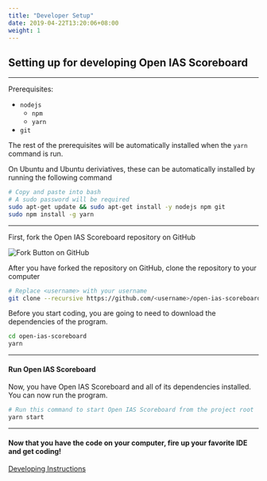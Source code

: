 ```yaml
---
title: "Developer Setup"
date: 2019-04-22T13:20:06+08:00
weight: 1
---
```


## Setting up for developing Open IAS Scoreboard
---
Prerequisites:

- `nodejs`
    - `npm`
    - `yarn`
- `git`

The rest of the prerequisites will be automatically installed when the `yarn` command is run.

On Ubuntu and Ubuntu deriviatives, these can be automatically installed by running the following command
```bash
# Copy and paste into bash
# A sudo password will be required
sudo apt-get update && sudo apt-get install -y nodejs npm git
sudo npm install -g yarn
```
---

First, fork the Open IAS Scoreboard repository on GitHub

![Fork Button on GitHub](/img/github-fork.png)

After you have forked the repository on GitHub, clone the repository to your computer
```bash
# Replace <username> with your username
git clone --recursive https://github.com/<username>/open-ias-scoreboard.git
```

Before you start coding, you are going to need to download the dependencies of the program.
```bash
cd open-ias-scoreboard
yarn
```

---

#### Run Open IAS Scoreboard

Now, you have Open IAS Scoreboard and all of its dependencies installed. You can now run the program.

```bash
# Run this command to start Open IAS Scoreboard from the project root
yarn start
```

---

#### Now that you have the code on your computer, fire up your favorite IDE and get coding!
[Developing Instructions](/dev/developing)
